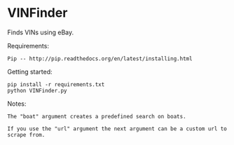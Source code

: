 VINFinder
=========

Finds VINs using eBay.

Requirements:

	Pip -- http://pip.readthedocs.org/en/latest/installing.html

Getting started:

    pip install -r requirements.txt
    python VINFinder.py

Notes:

    The "boat" argument creates a predefined search on boats.

    If you use the "url" argument the next argument can be a custom url to scrape from.